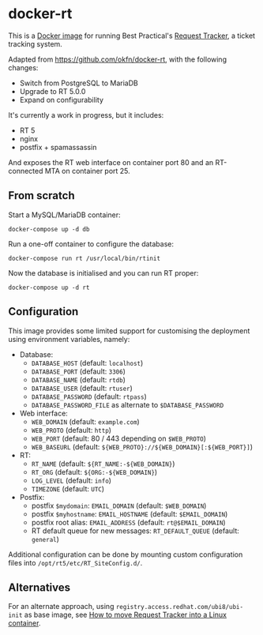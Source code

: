 docker-rt
=========

This is a [Docker image](https://hub.docker.com/repository/docker/cliffordw/rt)
for running Best Practical's
[Request Tracker](https://bestpractical.com/request-tracker),
a ticket tracking system.

Adapted from <https://github.com/okfn/docker-rt>, with the following changes:

- Switch from PostgreSQL to MariaDB
- Upgrade to RT 5.0.0
- Expand on configurability

It's currently a work in progress, but it includes:

- RT 5
- nginx
- postfix + spamassassin

And exposes the RT web interface on container port 80
and an RT-connected MTA on container port 25.

From scratch
------------

Start a MySQL/MariaDB container:

    docker-compose up -d db

Run a one-off container to configure the database:

    docker-compose run rt /usr/local/bin/rtinit

Now the database is initialised and you can run RT proper:

    docker-compose up -d rt

Configuration
-------------

This image provides some limited support for customising the deployment using
environment variables, namely:

- Database:
	- `DATABASE_HOST` (default: `localhost`)
	- `DATABASE_PORT` (default: `3306`)
	- `DATABASE_NAME` (default: `rtdb`)
	- `DATABASE_USER` (default: `rtuser`)
	- `DATABASE_PASSWORD` (default: `rtpass`)
	- `DATABASE_PASSWORD_FILE` as alternate to `$DATABASE_PASSWORD`
- Web interface:
	- `WEB_DOMAIN` (default: `example.com`)
	- `WEB_PROTO` (default: `http`)
	- `WEB_PORT` (default: 80 / 443 depending on `$WEB_PROTO`)
	- `WEB_BASEURL` (default: `${WEB_PROTO}://${WEB_DOMAIN}[:${WEB_PORT}]`)
- RT:
	- `RT_NAME` (default: `${RT_NAME:-${WEB_DOMAIN}`)
	- `RT_ORG` (default: `${ORG:-${WEB_DOMAIN}`)
	- `LOG_LEVEL` (default: `info`)
	- `TIMEZONE` (default: `UTC`)
- Postfix:
	- postfix `$mydomain`: `EMAIL_DOMAIN` (default: `$WEB_DOMAIN`)
	- postfix `$myhostname`: `EMAIL_HOSTNAME` (default: `$EMAIL_DOMAIN`)
	- postfix root alias: `EMAIL_ADDRESS` (default: `rt@$EMAIL_DOMAIN`)
	- RT default queue for new messages: `RT_DEFAULT_QUEUE` (default: `general`)

Additional configuration can be done by mounting custom configuration
files into `/opt/rt5/etc/RT_SiteConfig.d/`.

Alternatives
------------

For an alternate approach, using `registry.access.redhat.com/ubi8/ubi-init`
as base image, see
[How to move Request Tracker into a Linux container](https://www.redhat.com/sysadmin/request-tracker-container).
